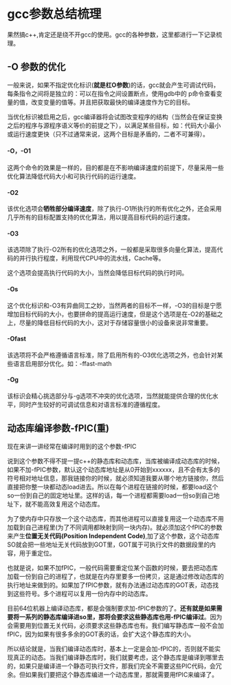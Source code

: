 # gcc参数总结梳理
果然搞c++,肯定还是绕不开gcc的使用。gcc的各种参数，这里都进行一下记录梳理。

## -O 参数的优化
一般来说，如果不指定优化标识(**就是杠O参数**)的话，gcc就会产生可调试代码，每条指令之间将是独立的：可以在指令之间设置断点，使用gdb中的 p命令查看变量的值，改变变量的值等。并且把获取最快的编译速度作为它的目标。

当优化标识被启用之后，gcc编译器将会试图改变程序的结构（当然会在保证变换之后的程序与源程序语义等价的前提之下），以满足某些目标，如：代码大小最小或运行速度更快（只不过通常来说，这两个目标是矛盾的，二者不可兼得）。

#### -O，-O1
这两个命令的效果是一样的，目的都是在不影响编译速度的前提下，尽量采用一些优化算法降低代码大小和可执行代码的运行速度。

#### -O2
该优化选项会**牺牲部分编译速度**，除了执行-O1所执行的所有优化之外，还会采用几乎所有的目标配置支持的优化算法，用以提高目标代码的运行速度。

#### -O3
该选项除了执行-O2所有的优化选项之外，一般都是采取很多向量化算法，提高代码的并行执行程度，利用现代CPU中的流水线，Cache等。

这个选项会提高执行代码的大小，当然会降低目标代码的执行时间。

#### -Os
这个优化标识和-O3有异曲同工之妙，当然两者的目标不一样，-O3的目标是宁愿增加目标代码的大小，也要拼命的提高运行速度，但是这个选项是在-O2的基础之上，尽量的降低目标代码的大小，这对于存储容量很小的设备来说非常重要。

#### -Ofast
该选项将不会严格遵循语言标准，除了启用所有的-O3优化选项之外，也会针对某些语言启用部分优化。如：-ffast-math

#### -Og
该标识会精心挑选部分与-g选项不冲突的优化选项，当然就能提供合理的优化水平，同时产生较好的可调试信息和对语言标准的遵循程度。

## 动态库编译参数-fPIC(重)
现在来讲一讲经常在编译时用到的这个参数-fPIC

说到这个参数不得不提一提c++的静态库和动态库，当库被编译成动态库的时候，如果不加-fPIC参数，默认这个动态库地址是从0开始到xxxxxx，且不会有太多的符号相对地址信息，那我链接你的时候，就必须知道我要从哪个地方链接你，然后直接把你整一块都动态load进去。所以在每个进程在链接的时候，都要load这个so一份到自己的固定地址里。这样的话，每一个进程都需要load一份so到自己地址下，就不能高效复用这个动态库。

为了使内存中只存放一个这个动态库，而其他进程可以直接复用这一个动态库不用加载到自己进程里(为了不同调用都映射到同一块内存)。就必须加这个fPIC的参数来产生**位置无关代码(Position Independent Code)**,加了这个参数，这个动态库SO就会把一些地址无关代码放到GOT里，GOT属于可执行文件的数据段里的内容，用于重定位。

也就是说，如果不加fPIC，一般代码需要重定位某个函数的时候，要去把动态库加载一份到自己的进程了，也就是在内存里要多一份拷贝，这是通过修改动态库的执行地址来做到的。如果加了fPIC参数，就有办法通过动态库的GOT表，动态找到这些符号。多个进程可以复用一份内存中的动态库。

目前64位机器上编译动态库，都是会强制要求加-fPIC参数的了。**还有就是如果需要将一系列的静态库编译进so里，那将会要求这些静态库也用-fPIC编译过**。因为会需要用到位置无关代码，必须要求这些静态库也有。我们编写静态库一般不会加fPIC，因为如果有很多多余的GOT表的话，会扩大这个静态库的大小。

所以结论就是，当我们编译动态库时，基本上一定是会加-fPIC的，否则就不能实现真正的动态。当我们编译静态库时，我们就要考虑，这个静态库是编译到哪里去的，如果只是编译进一个静态可执行文件，那我们完全不需要这些PIC代码，会冗余。但如果我们要把这个静态库编进一个动态库里，那就需要用fPIC来编译了。
